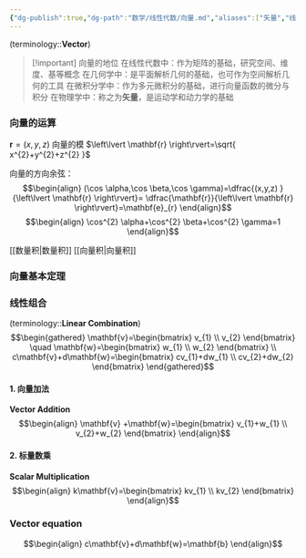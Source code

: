 ```yaml
---
{"dg-publish":true,"dg-path":"数学/线性代数/向量.md","aliases":["矢量","线性组合"],"Level":1,"permalink":"/数学/线性代数/向量/","dgPassFrontmatter":true,"noteIcon":"","created":"2024-10-10T18:27:55.952+08:00","updated":"2024-10-10T18:27:55.952+08:00"}
---
```


(terminology::**Vector**)

>[!important] 向量的地位
>在线性代数中：作为矩阵的基础，研究空间、维度、基等概念
>在几何学中：是平面解析几何的基础，也可作为空间解析几何的工具
>在微积分学中：作为多元微积分的基础，进行向量函数的微分与积分
>在物理学中：称之为**矢量**，是运动学和动力学的基础

### 向量的运算
$\mathbf{r}=(x,y,z)$
向量的模 $\left\lvert  \mathbf{r} \right\rvert=\sqrt{ x^{2}+y^{2}+z^{2} }$

向量的方向余弦： 
$$\begin{align}
(\cos \alpha,\cos \beta,\cos \gamma)=\dfrac{(x,y,z) }{\left\lvert  \mathbf{r} \right\rvert}= \dfrac{\mathbf{r}}{\left\lvert  \mathbf{r} \right\rvert}=\mathbf{e}_{r}
\end{align}$$
$$\begin{align}
\cos^{2} \alpha+\cos^{2} \beta+\cos^{2} \gamma=1
\end{align}$$

[[数量积\|数量积]]
[[向量积\|向量积]]

### 向量基本定理



### 线性组合
(terminology::**Linear Combination**)
$$\begin{gathered}
\mathbf{v}=\begin{bmatrix}
v_{1} \\
v_{2}
\end{bmatrix}  \quad 
\mathbf{w}=\begin{bmatrix}
w_{1} \\
w_{2}
\end{bmatrix} \\ 
c\mathbf{v}+d\mathbf{w}=\begin{bmatrix}
cv_{1}+dw_{1} \\
cv_{2}+dw_{2}
\end{bmatrix}
\end{gathered}$$

#### 1. 向量加法
**Vector Addition**
$$\begin{align}
\mathbf{v}  +\mathbf{w}=\begin{bmatrix}
v_{1}+w_{1} \\
v_{2}+w_{2}
\end{bmatrix}
\end{align}$$

#### 2. 标量数乘
**Scalar Multiplication** 
$$\begin{align}
k\mathbf{v}=\begin{bmatrix}
kv_{1} \\
kv_{2}
\end{bmatrix}
\end{align}$$

### Vector equation 
$$\begin{align}
c\mathbf{v}+d\mathbf{w}=\mathbf{b}
\end{align}$$
